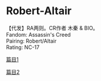 # Robert-Altair
【代发】RA两则。CR作者 木秦 & BIO。<br/>
Fandom: Assassin's Creed <br/>
Pairing: Robert/Altair<br/>
Rating: NC-17<br/>

[篇目1](./1.md)


[篇目2](./2.md)
